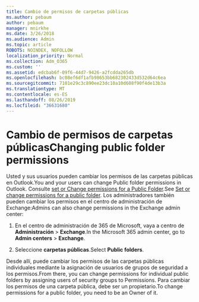 ```yaml
---
title: Cambio de permisos de carpetas públicas
ms.author: pebaum
author: pebaum
manager: mnirkhe
ms.date: 3/26/2018
ms.audience: Admin
ms.topic: article
ROBOTS: NOINDEX, NOFOLLOW
localization_priority: Normal
ms.collection: Adm_O365
ms.custom: ''
ms.assetid: edcbab6f-09f6-44d7-9426-a2fcdda265db
ms.openlocfilehash: bc08ef6df1afb98653bb682302433d532d64c6ea
ms.sourcegitcommit: 7101e29c3c890ee23dc10a10d608f90f4de13b3a
ms.translationtype: MT
ms.contentlocale: es-ES
ms.lasthandoff: 08/26/2019
ms.locfileid: "36631680"
---
```

# <a name="changing-public-folder-permissions"></a><span data-ttu-id="dcf5c-102">Cambio de permisos de carpetas públicas</span><span class="sxs-lookup"><span data-stu-id="dcf5c-102">Changing public folder permissions</span></span>

<span data-ttu-id="dcf5c-103">Usted y sus usuarios pueden cambiar los permisos de las carpetas públicas en Outlook.</span><span class="sxs-lookup"><span data-stu-id="dcf5c-103">You and your users can change Public folder permissions in Outlook.</span></span> <span data-ttu-id="dcf5c-104">Consulte [set or Change permissions for a Public Folder](https://support.office.com/article/set-or-change-permissions-for-a-public-folder-b2e0440c-7873-48ec-9ff2-b1a20b723005).</span><span class="sxs-lookup"><span data-stu-id="dcf5c-104">See [Set or change permissions for a public folder](https://support.office.com/article/set-or-change-permissions-for-a-public-folder-b2e0440c-7873-48ec-9ff2-b1a20b723005).</span></span> <span data-ttu-id="dcf5c-105">Los administradores también pueden cambiar los permisos en el centro de administración de Exchange:</span><span class="sxs-lookup"><span data-stu-id="dcf5c-105">Admins can also change permissions in the Exchange admin center:</span></span>
  
1.  <span data-ttu-id="dcf5c-106">En el centro de administración de 365 de Microsoft, vaya a centro de **Administración** \> **Exchange**.</span><span class="sxs-lookup"><span data-stu-id="dcf5c-106">In the Microsoft 365 admin center, go to **Admin centers** \> **Exchange**.</span></span>
    
2. <span data-ttu-id="dcf5c-107">Seleccione **carpetas públicas**.</span><span class="sxs-lookup"><span data-stu-id="dcf5c-107">Select **Public folders**.</span></span>
    
<span data-ttu-id="dcf5c-108">Desde allí, puede cambiar los permisos de las carpetas públicas individuales mediante la asignación de usuarios de grupos de seguridad a los permisos.</span><span class="sxs-lookup"><span data-stu-id="dcf5c-108">From there, you can change permissions for individual public folders by assigning users of security groups to Permissions.</span></span> <span data-ttu-id="dcf5c-109">Para cambiar los permisos de una carpeta pública, debe ser un propietario.</span><span class="sxs-lookup"><span data-stu-id="dcf5c-109">To change permissions for a public folder, you need to be an Owner of it.</span></span>
  


